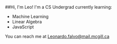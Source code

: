 ##Hi, I'm Leo!
I'm a CS Undergrad currently learning:
- Machine Learning
- Linear Algebra
- JavaScript

You can reach me at Leonardo.falvo@mail.mcgill.ca
